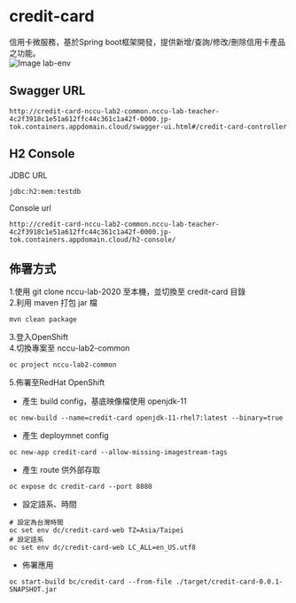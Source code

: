 # credit-card

信用卡微服務，基於Spring boot框架開發，提供新增/查詢/修改/刪除信用卡產品之功能。  
![Image lab-env](nccu-lab-2020/imgs/credit-card-svc.PNG)
## Swagger URL
```
http://credit-card-nccu-lab2-common.nccu-lab-teacher-4c2f3918c1e51a612ffc44c361c1a42f-0000.jp-tok.containers.appdomain.cloud/swagger-ui.html#/credit-card-controller
```

## H2 Console
JDBC URL
```
jdbc:h2:mem:testdb
```
Console url
```
http://credit-card-nccu-lab2-common.nccu-lab-teacher-4c2f3918c1e51a612ffc44c361c1a42f-0000.jp-tok.containers.appdomain.cloud/h2-console/
```

## 佈署方式
1.使用 git clone nccu-lab-2020 至本機，並切換至 credit-card 目錄  
2.利用 maven 打包 jar 檔
```
mvn clean package
```
3.登入OpenShift  
4.切換專案至 nccu-lab2-common
```
oc project nccu-lab2-common
```
5.佈署至RedHat OpenShift
- 產生 build config，基底映像檔使用 openjdk-11
```
oc new-build --name=credit-card openjdk-11-rhel7:latest --binary=true
```
- 產生 deploymnet config
```
oc new-app credit-card --allow-missing-imagestream-tags
```
- 產生 route 供外部存取
```
oc expose dc credit-card --port 8080 
```
- 設定語系、時間
```
# 設定為台灣時間
oc set env dc/credit-card-web TZ=Asia/Taipei
# 設定語系
oc set env dc/credit-card-web LC_ALL=en_US.utf8
```
- 佈署應用
```
oc start-build bc/credit-card --from-file ./target/credit-card-0.0.1-SNAPSHOT.jar
```
